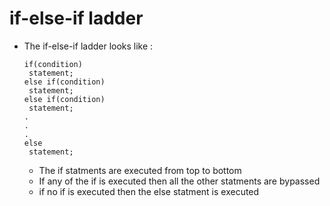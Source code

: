 # if-else-if ladder
- The if-else-if ladder looks like :
  ```
  if(condition)
   statement;
  else if(condition)
   statement;
  else if(condition)
   statement;
  .
  .
  .
  else
   statement;
  ```
  - The if statments are executed from top to bottom
  - If any of the if is executed then all the other statments are bypassed
  - if no if is executed then the else statment is executed
  
